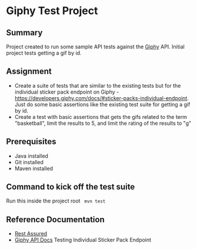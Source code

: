 # Giphy Test Project

## Summary
Project created to run some sample API tests against the [Giphy](http://www.giphy.com) API.  Initial project tests getting
a gif by id.  

## Assignment
* Create a suite of tests that are similar to the existing tests but for the individual sticker pack endpoint 
on Giphy - https://developers.giphy.com/docs/#sticker-packs-individual-endpoint.  Just do some basic assertions like the existing
test suite for getting a gif by id.
* Create a test with basic assertions that gets the gifs related to the term "basketball", limit the results to 5, and limit the 
rating of the results to "g"

## Prerequisites
* Java installed
* Git installed
* Maven installed

## Command to kick off the test suite
Run this inside the project root
<code>
mvn test
</code>

## Reference Documentation
* [Rest Assured](https://github.com/rest-assured/rest-assured/wiki/Usage)
* [Giphy API Docs](https://developers.giphy.com/docs/) Testing Individual Sticker Pack Endpoint


